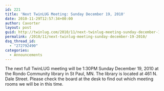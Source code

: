 ```yaml
---
id: 221
title: 'Next TwinLUG Meeting: Sunday December 19, 2010'
date: 2010-11-29T12:57:34+00:00
author: Cavorter
layout: post
guid: http://twinlug.com/2010/11/next-twinlug-meeting-sunday-december-19-2010/
permalink: /2010/11/next-twinlug-meeting-sunday-december-19-2010/
dsq_thread_id:
  - "272792490"
categories:
  - Announcements
---
```

The next full TwinLUG meeting will be 1:30PM Sunday December 19, 2010 at the Rondo Community library in St Paul, MN. The library is located at 461 N. Dale Street. Please check the board at the desk to find out which meeting rooms we will be in this time.